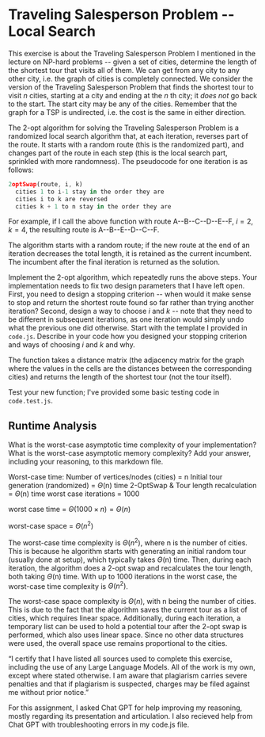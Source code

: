 # Traveling Salesperson Problem -- Local Search

This exercise is about the Traveling Salesperson Problem I mentioned in the
lecture on NP-hard problems -- given a set of cities, determine the length of
the shortest tour that visits all of them. We can get from any city to any other
city, i.e. the graph of cities is completely connected. We consider the version
of the Traveling Salesperson Problem that finds the shortest tour to visit $n$
cities, starting at a city and ending at the $n$ th city; it *does not* go
back to the start. The start city may be any of the cities. Remember that the
graph for a TSP is undirected, i.e. the cost is the same in either direction.

The 2-opt algorithm for solving the Traveling Salesperson Problem is a
randomized local search algorithm that, at each iteration, reverses part of the
route. It starts with a random route (this is the randomized part), and changes
part of the route in each step (this is the local search part, sprinkled with
more randomness). The pseudocode for one iteration is as follows:

```javascript
2optSwap(route, i, k)
  cities 1 to i-1 stay in the order they are
  cities i to k are reversed
  cities k + 1 to n stay in the order they are
```

For example, if I call the above function with route A--B--C--D--E--F, $i=2$,
$k=4$, the resulting route is A--B--E--D--C--F.

The algorithm starts with a random route; if the new route at the end of an
iteration decreases the total length, it is retained as the current incumbent.
The incumbent after the final iteration is returned as the solution.

Implement the 2-opt algorithm, which repeatedly runs the above steps. Your
implementation needs to fix two design parameters that I have left open. First,
you need to design a stopping criterion -- when would it make sense to stop and
return the shortest route found so far rather than trying another iteration?
Second, design a way to choose $i$ and $k$ -- note that they need to be
different in subsequent iterations, as one iteration would simply undo what
the previous one did otherwise. Start with the template I provided in `code.js`.
Describe in your code how you designed your stopping criterion and ways of
choosing $i$ and $k$ and why.

The function takes a distance matrix (the adjacency matrix for the graph where
the values in the cells are the distances between the corresponding cities) and
returns the length of the shortest tour (not the tour itself).

Test your new function; I've provided some basic testing code in `code.test.js`.

## Runtime Analysis

What is the worst-case asymptotic time complexity of your implementation? What
is the worst-case asymptotic memory complexity? Add your answer, including your
reasoning, to this markdown file.

Worst-case time:
Number of vertices/nodes (cities) = n
Initial tour generation (randomized) = $\Theta$(n) time
2-OptSwap & Tour length recalculation = $\Theta$(n) time
worst case iterations = 1000

worst case time = $\Theta(1000 \times n) = \Theta(n)$

worst-case space = $\Theta(n^2)$


The worst-case time complexity is $\Theta(n^2)$, where n is the number of cities. This is because he algorithm starts with generating an initial random tour (usually done at setup), which typically takes $\Theta$(n) time. Then, during each iteration, the algorithm does a 2-opt swap and recalculates the tour length, both taking $\Theta$(n) time. With up to 1000 iterations in the worst case, the worst-case time complexity is $\Theta(n^2)$.

The worst-case space complexity is $\Theta(n)$, with n being the number of cities. This is due to the fact that the algorithm saves the current tour as a list of cities, which requires linear space. Additionally, during each iteration, a temporary list can be used to hold a potential tour after the 2-opt swap is performed, which also uses linear space. Since no other data structures were used, the overall space use remains proportional to the cities.



“I certify that I have listed all sources used to complete this exercise, including the use
of any Large Language Models. All of the work is my own, except where stated
otherwise. I am aware that plagiarism carries severe penalties and that if plagiarism is
suspected, charges may be filed against me without prior notice.”

For this assignment, I asked Chat GPT for help improving my reasoning, mostly regarding its presentation and articulation. I also recieved help from Chat GPT with troubleshooting errors in my code.js file.